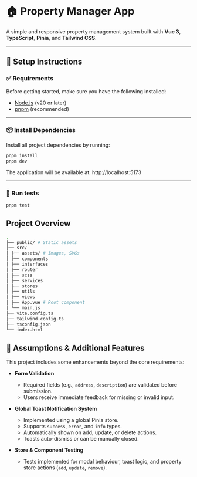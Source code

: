 # 🏠 Property Manager App

A simple and responsive property management system built with **Vue 3**, **TypeScript**, **Pinia**, and **Tailwind CSS**.

---

## 🚀 Setup Instructions

### ✅ Requirements

Before getting started, make sure you have the following installed:

-   [Node.js](https://nodejs.org/) (v20 or later)
-   [pnpm](https://pnpm.io/) (recommended)

---

### 📦 Install Dependencies

Install all project dependencies by running:

```bash
pnpm install
pnpm dev
```

The application will be available at: http://localhost:5173

---

### 🧪 Run tests

```bash
pnpm test
```

## Project Overview

```bash
.
├── public/ # Static assets
├── src/
│ ├── assets/ # Images, SVGs
│ ├── components
│ ├── interfaces
│ ├── router
│ ├── scss
│ ├── services
│ ├── stores
│ ├── utils
│ ├── views
│ ├── App.vue # Root component
│ └── main.js
├── vite.config.ts
├── tailwind.config.ts
├── tsconfig.json
└── index.html
```

## 📝 Assumptions & Additional Features

This project includes some enhancements beyond the core requirements:

-   **Form Validation**

    -   Required fields (e.g., `address`, `description`) are validated before submission.
    -   Users receive immediate feedback for missing or invalid input.

-   **Global Toast Notification System**

    -   Implemented using a global Pinia store.
    -   Supports `success`, `error`, and `info` types.
    -   Automatically shown on add, update, or delete actions.
    -   Toasts auto-dismiss or can be manually closed.

-   **Store & Component Testing**
    -   Tests implemented for modal behaviour, toast logic, and property store actions (`add`, `update`, `remove`).
